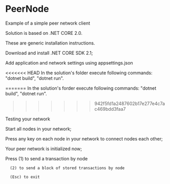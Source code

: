 # PeerNode
Example of a simple peer network client

Solution is based on .NET CORE 2.0.

These are generic installation instructions.


Download and install .NET CORE SDK 2.1;

Add application and network settings using appsettings.json

<<<<<<< HEAD
In the solution's folder execute following commands: "dotnet build", "dotnet run".

=======
In the solution's forder execute following commands: "dotnet build", "dotnet run".
>>>>>>> 942f5fd1a2487602b17e277e4c7ac469bdd3faa7


Testing your network

Start all nodes in your network;

Press any key on each node in your network to connect nodes each other;

Your peer network is initialized now;

Press (1) to send a transaction by node

      (2) to send a block of stored transactions by node

      (Esc) to exit

